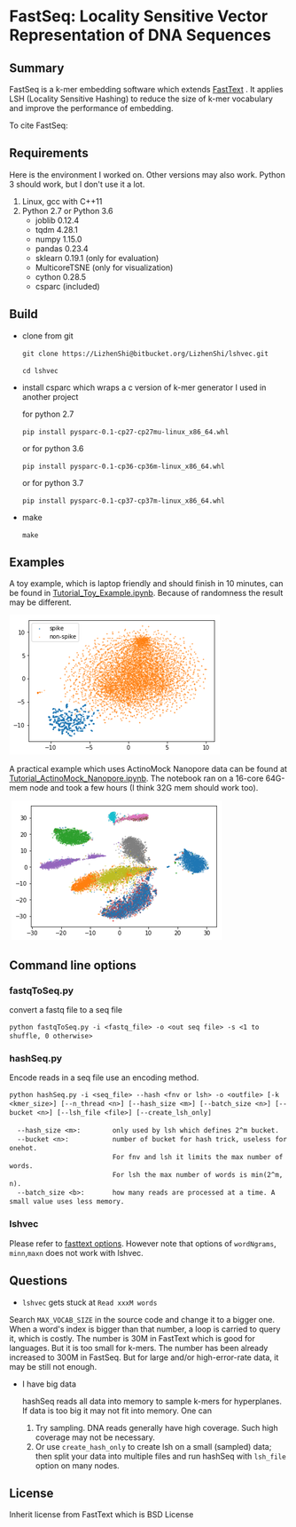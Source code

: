 # FastSeq: Locality Sensitive Vector Representation of DNA Sequences

## Summary

FastSeq is a k-mer embedding software which extends [FastText](https://fasttext.cc/) . It applies LSH (Locality Sensitive Hashing) to reduce the size of k-mer vocabulary and improve the performance of embedding.  

To cite FastSeq: 

## Requirements

Here is the environment I worked on.  Other versions may also work. Python 3 should work, but I don't use it a lot.

1. Linux, gcc with C++11
2. Python 2.7 or Python 3.6
   - joblib 0.12.4
   - tqdm 4.28.1
   - numpy 1.15.0
   - pandas 0.23.4
   - sklearn 0.19.1 (only for evaluation)
   - MulticoreTSNE (only for visualization)
   - cython 0.28.5
   - csparc (included)

## Build 

- clone from git

  `git clone https://LizhenShi@bitbucket.org/LizhenShi/lshvec.git`

  `cd lshvec`

- install csparc which wraps a c version of k-mer generator I used in another project

  for python 2.7

  `pip install pysparc-0.1-cp27-cp27mu-linux_x86_64.whl`

  or for python 3.6

  `pip install pysparc-0.1-cp36-cp36m-linux_x86_64.whl`

  or for python 3.7

  `pip install pysparc-0.1-cp37-cp37m-linux_x86_64.whl`

- make 

  `make`

## Examples

A toy example, which is laptop friendly and should finish in 10 minutes,  can be found in [Tutorial_Toy_Example.ipynb](notebook/Tutorial_Toy_Example.ipynb). Because of randomness the result may be different.

![Tutorial_Toy_Example](notebook/Tutorial_Toy_Example.png)

A practical example which uses ActinoMock Nanopore data can be found at [Tutorial_ActinoMock_Nanopore.ipynb](notebook/Tutorial_ActinoMock_Nanopore.ipynb). The notebook ran on a 16-core 64G-mem node and took a few hours (I think 32G mem should work too).

​						 ![Tutorial_ActinoMock_Nanopore](notebook/Tutorial_ActinoMock_Nanopore.png)

## Command line options

### fastqToSeq.py

convert a fastq file to a seq file

    python fastqToSeq.py -i <fastq_file> -o <out seq file> -s <1 to shuffle, 0 otherwise>

###  hashSeq.py

Encode reads in a seq file use an encoding method.

    python hashSeq.py -i <seq_file> --hash <fnv or lsh> -o <outfile> [-k <kmer_size>] [--n_thread <n>] [--hash_size <m>] [--batch_size <n>] [--bucket <n>] [--lsh_file <file>] [--create_lsh_only]
    
      --hash_size <m>:        only used by lsh which defines 2^m bucket.
      --bucket <n>:           number of bucket for hash trick, useless for onehot.
       				          For fnv and lsh it limits the max number of words.
       				          For lsh the max number of words is min(2^m, n).
      --batch_size <b>:       how many reads are processed at a time. A small value uses less memory.


### lshvec

Please refer to [fasttext options](https://fasttext.cc/docs/en/options.html).  However note that options of `wordNgrams`, `minn`,`maxn` does not work with lshvec.



## Questions

-  `lshvec` gets stuck at `Read xxxM words` 

  Search `MAX_VOCAB_SIZE` in the source code and change it to a bigger one.  When a word's index is bigger than that number, a loop is carried to query it, which is costly. The number is 30M in FastText which is good for languages. But it is too small for k-mers. The number has been already increased to 300M in FastSeq. But for large and/or high-error-rate data, it may be still not enough.

- I have big data 

  hashSeq reads all data into memory to sample k-mers for hyperplanes. If data is too big it may not fit into memory. One can 

  1. Try sampling. DNA reads generally have high coverage. Such high coverage may not be necessary. 
  2. Or use `create_hash_only` to create lsh on a small (sampled) data; then split your data into multiple files and run hashSeq with `lsh_file` option on many nodes.



## License

Inherit license from FastText which is BSD License

